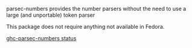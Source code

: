 parsec-numbers provides the number parsers without the need to use a large (and unportable) token parser

This package does not require anything not available in Fedora.

[ghc-parsec-numbers status](https://copr.fedorainfracloud.org/coprs/dshea/bdcs-haskell-deps/package/ghc-parsec-numbers/status_image/last_build.png)
